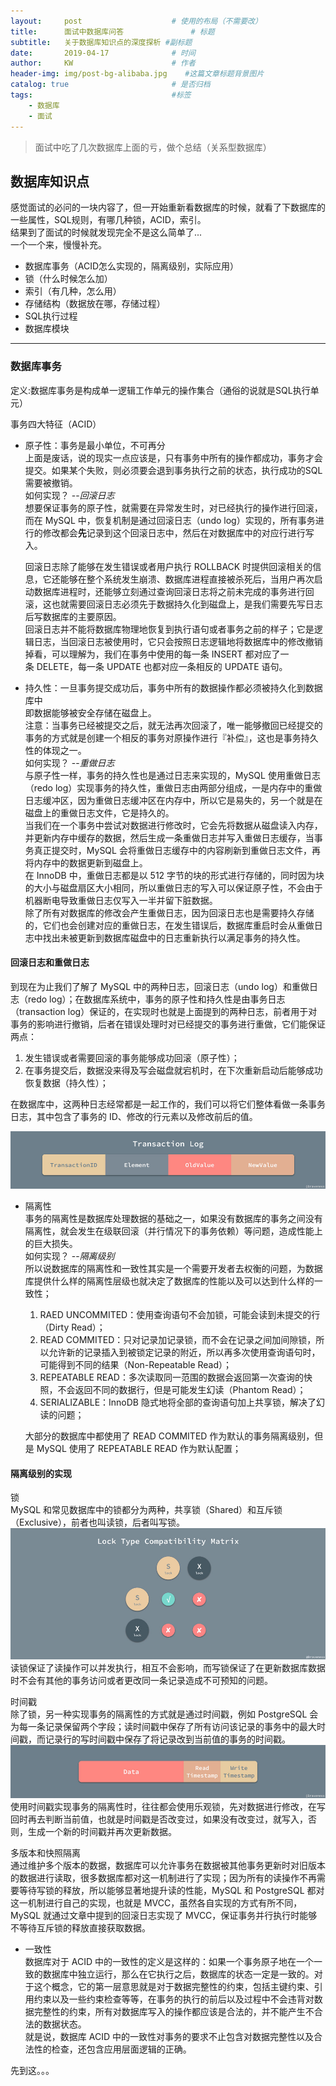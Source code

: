 ```yaml
---
layout:     post                    # 使用的布局（不需要改）
title:      面试中数据库问答               # 标题 
subtitle:   关于数据库知识点的深度探析 #副标题
date:       2019-04-17              # 时间
author:     KW                      # 作者
header-img: img/post-bg-alibaba.jpg    #这篇文章标题背景图片
catalog: true                       # 是否归档
tags:                               #标签
    - 数据库
    - 面试
---
```


> 面试中吃了几次数据库上面的亏，做个总结（关系型数据库）

## 数据库知识点

感觉面试的必问的一块内容了，但一开始重新看数据库的时候，就看了下数据库的一些属性，SQL规则，有哪几种锁，ACID，索引。  
结果到了面试的时候就发现完全不是这么简单了...  
一个一个来，慢慢补充。

- 数据库事务（ACID怎么实现的，隔离级别，实际应用）
- 锁（什么时候怎么加）
- 索引（有几种，怎么用）
- 存储结构（数据放在哪，存储过程）
- SQL执行过程
- 数据库模块

***

### 数据库事务

定义:数据库事务是构成单一逻辑工作单元的操作集合（通俗的说就是SQL执行单元）

事务四大特征（ACID）

- 原子性：事务是最小单位，不可再分  
上面是废话，说的现实一点应该是，只有事务中所有的操作都成功，事务才会提交。如果某个失败，则必须要会退到事务执行之前的状态，执行成功的SQL需要被撤销。  
如何实现？  --*回滚日志*  
想要保证事务的原子性，就需要在异常发生时，对已经执行的操作进行回滚，而在 MySQL 中，恢复机制是通过回滚日志（undo log）实现的，所有事务进行的修改都会**先**记录到这个回滚日志中，然后在对数据库中的对应行进行写入。  
  
  回滚日志除了能够在发生错误或者用户执行 ROLLBACK 时提供回滚相关的信息，它还能够在整个系统发生崩溃、数据库进程直接被杀死后，当用户再次启动数据库进程时，还能够立刻通过查询回滚日志将之前未完成的事务进行回滚，这也就需要回滚日志必须先于数据持久化到磁盘上，是我们需要先写日志后写数据库的主要原因。  
  回滚日志并不能将数据库物理地恢复到执行语句或者事务之前的样子；它是逻辑日志，当回滚日志被使用时，它只会按照日志逻辑地将数据库中的修改撤销掉看，可以理解为，我们在事务中使用的每一条 INSERT 都对应了一条 DELETE，每一条 UPDATE 也都对应一条相反的 UPDATE 语句。

- 持久性：一旦事务提交成功后，事务中所有的数据操作都必须被持久化到数据库中  
即数据能够被安全存储在磁盘上。  
注意：当事务已经被提交之后，就无法再次回滚了，唯一能够撤回已经提交的事务的方式就是创建一个相反的事务对原操作进行『补偿』，这也是事务持久性的体现之一。  
如何实现？  --*重做日志*  
与原子性一样，事务的持久性也是通过日志来实现的，MySQL 使用重做日志（redo log）实现事务的持久性，重做日志由两部分组成，一是内存中的重做日志缓冲区，因为重做日志缓冲区在内存中，所以它是易失的，另一个就是在磁盘上的重做日志文件，它是持久的。  
当我们在一个事务中尝试对数据进行修改时，它会先将数据从磁盘读入内存，并更新内存中缓存的数据，然后生成一条重做日志并写入重做日志缓存，当事务真正提交时，MySQL 会将重做日志缓存中的内容刷新到重做日志文件，再将内存中的数据更新到磁盘上。  
在 InnoDB 中，重做日志都是以 512 字节的块的形式进行存储的，同时因为块的大小与磁盘扇区大小相同，所以重做日志的写入可以保证原子性，不会由于机器断电导致重做日志仅写入一半并留下脏数据。  
除了所有对数据库的修改会产生重做日志，因为回滚日志也是需要持久存储的，它们也会创建对应的重做日志，在发生错误后，数据库重启时会从重做日志中找出未被更新到数据库磁盘中的日志重新执行以满足事务的持久性。

#### 回滚日志和重做日志

到现在为止我们了解了 MySQL 中的两种日志，回滚日志（undo log）和重做日志（redo log）；在数据库系统中，事务的原子性和持久性是由事务日志（transaction log）保证的，在实现时也就是上面提到的两种日志，前者用于对事务的影响进行撤销，后者在错误处理时对已经提交的事务进行重做，它们能保证两点：

1. 发生错误或者需要回滚的事务能够成功回滚（原子性）；
2. 在事务提交后，数据没来得及写会磁盘就宕机时，在下次重新启动后能够成功恢复数据（持久性）；

在数据库中，这两种日志经常都是一起工作的，我们可以将它们整体看做一条事务日志，其中包含了事务的 ID、修改的行元素以及修改前后的值。

![事务日志](/img/2017-08-20-Transaction-Log.jpg)

- 隔离性  
事务的隔离性是数据库处理数据的基础之一，如果没有数据库的事务之间没有隔离性，就会发生在级联回滚（并行情况下的事务依赖）等问题，造成性能上的巨大损失。  
如何实现？ --*隔离级别*  
所以说数据库的隔离性和一致性其实是一个需要开发者去权衡的问题，为数据库提供什么样的隔离性层级也就决定了数据库的性能以及可以达到什么样的一致性；
  
  1. RAED UNCOMMITED：使用查询语句不会加锁，可能会读到未提交的行（Dirty Read）；  
  2. READ COMMITED：只对记录加记录锁，而不会在记录之间加间隙锁，所以允许新的记录插入到被锁定记录的附近，所以再多次使用查询语句时，可能得到不同的结果（Non-Repeatable Read）；  
  3. REPEATABLE READ：多次读取同一范围的数据会返回第一次查询的快照，不会返回不同的数据行，但是可能发生幻读（Phantom Read）；  
  4. SERIALIZABLE：InnoDB 隐式地将全部的查询语句加上共享锁，解决了幻读的问题；
  
  大部分的数据库中都使用了 READ COMMITED 作为默认的事务隔离级别，但是 MySQL 使用了 REPEATABLE READ 作为默认配置；

#### 隔离级别的实现

锁  
MySQL 和常见数据库中的锁都分为两种，共享锁（Shared）和互斥锁（Exclusive），前者也叫读锁，后者叫写锁。
![读锁与写锁](/img/2017-08-20-Shared-Exclusive-Lock.jpg)  
读锁保证了读操作可以并发执行，相互不会影响，而写锁保证了在更新数据库数据时不会有其他的事务访问或者更改同一条记录造成不可预知的问题。
  
时间戳  
除了锁，另一种实现事务的隔离性的方式就是通过时间戳，例如 PostgreSQL 会为每一条记录保留两个字段；读时间戳中保存了所有访问该记录的事务中的最大时间戳，而记录行的写时间戳中保存了将记录改到当前值的事务的时间戳。  
![时间戳](/img/2017-08-20-Timestamps-Record.jpg)  
使用时间戳实现事务的隔离性时，往往都会使用乐观锁，先对数据进行修改，在写回时再去判断当前值，也就是时间戳是否改变过，如果没有改变过，就写入，否则，生成一个新的时间戳并再次更新数据。

多版本和快照隔离  
通过维护多个版本的数据，数据库可以允许事务在数据被其他事务更新时对旧版本的数据进行读取，很多数据库都对这一机制进行了实现；因为所有的读操作不再需要等待写锁的释放，所以能够显著地提升读的性能，MySQL 和 PostgreSQL 都对这一机制进行自己的实现，也就是 MVCC，虽然各自实现的方式有所不同，MySQL 就通过文章中提到的回滚日志实现了 MVCC，保证事务并行执行时能够不等待互斥锁的释放直接获取数据。

- 一致性  
数据库对于 ACID 中的一致性的定义是这样的：如果一个事务原子地在一个一致的数据库中独立运行，那么在它执行之后，数据库的状态一定是一致的。对于这个概念，它的第一层意思就是对于数据完整性的约束，包括主键约束、引用约束以及一些约束检查等等，在事务的执行的前后以及过程中不会违背对数据完整性的约束，所有对数据库写入的操作都应该是合法的，并不能产生不合法的数据状态。  
就是说，数据库 ACID 中的一致性对事务的要求不止包含对数据完整性以及合法性的检查，还包含应用层面逻辑的正确。

先到这。。。